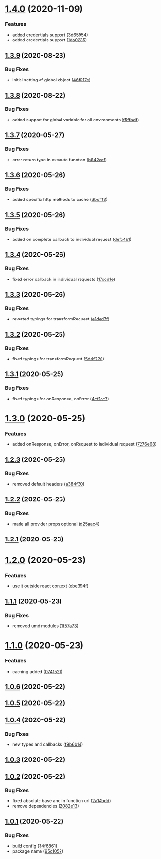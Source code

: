 # [1.4.0](https://github.com/harryy2510/rehttp/compare/v1.3.9...v1.4.0) (2020-11-09)


### Features

* added credentials support ([3d65954](https://github.com/harryy2510/rehttp/commit/3d65954189b082b6205e8dac0883452ffaebf4ac))
* added credentials support ([1da0235](https://github.com/harryy2510/rehttp/commit/1da023512af22256ca8a6255f375df610fda275f))

## [1.3.9](https://github.com/harryy2510/rehttp/compare/v1.3.8...v1.3.9) (2020-08-23)


### Bug Fixes

* initial setting of global object ([46f917e](https://github.com/harryy2510/rehttp/commit/46f917e4d0be9edb3fa2647a4bcdda142dea88ef))

## [1.3.8](https://github.com/harryy2510/rehttp/compare/v1.3.7...v1.3.8) (2020-08-22)


### Bug Fixes

* added support for global variable for all environments ([f5ffbdf](https://github.com/harryy2510/rehttp/commit/f5ffbdf2b6f62243c727fb7fc2dab46d63099597))

## [1.3.7](https://github.com/harryy2510/rehttp/compare/v1.3.6...v1.3.7) (2020-05-27)


### Bug Fixes

* error return type in execute function ([b842ccf](https://github.com/harryy2510/rehttp/commit/b842ccf840aabb7e7af2301e417e01e3076efd3f))

## [1.3.6](https://github.com/harryy2510/rehttp/compare/v1.3.5...v1.3.6) (2020-05-26)


### Bug Fixes

* added specific http methods to cache ([dbcfff3](https://github.com/harryy2510/rehttp/commit/dbcfff3779f5f1098e4dce839eecce295315ee51))

## [1.3.5](https://github.com/harryy2510/rehttp/compare/v1.3.4...v1.3.5) (2020-05-26)


### Bug Fixes

* added on complete callback to individual request ([defc4b1](https://github.com/harryy2510/rehttp/commit/defc4b15b90b7c7fb52a21aed2bc5ca97f2e34d5))

## [1.3.4](https://github.com/harryy2510/rehttp/compare/v1.3.3...v1.3.4) (2020-05-26)


### Bug Fixes

* fixed error callback in individual requests ([17ccd1e](https://github.com/harryy2510/rehttp/commit/17ccd1e3c32cb7d4a86c26b0cb9db62c8ed0b6ad))

## [1.3.3](https://github.com/harryy2510/rehttp/compare/v1.3.2...v1.3.3) (2020-05-26)


### Bug Fixes

* reverted typings for transformRequest ([e1ded7f](https://github.com/harryy2510/rehttp/commit/e1ded7f36a86593f51d7fef78c1bf9e61792b973))

## [1.3.2](https://github.com/harryy2510/rehttp/compare/v1.3.1...v1.3.2) (2020-05-25)


### Bug Fixes

* fixed typings for transformRequest ([5d4f220](https://github.com/harryy2510/rehttp/commit/5d4f2205387788db6ac3d78d16cac9d5f14be4cd))

## [1.3.1](https://github.com/harryy2510/rehttp/compare/v1.3.0...v1.3.1) (2020-05-25)


### Bug Fixes

* fixed typings for onResponse, onError ([4cf1cc7](https://github.com/harryy2510/rehttp/commit/4cf1cc70062514da192a49da7cac3cfe974c4977))

# [1.3.0](https://github.com/harryy2510/rehttp/compare/v1.2.3...v1.3.0) (2020-05-25)


### Features

* added onResponse, onError, onRequest to individual request ([7276e68](https://github.com/harryy2510/rehttp/commit/7276e6870bb16fd8403265725c6522d881cd8ed3))

## [1.2.3](https://github.com/harryy2510/rehttp/compare/v1.2.2...v1.2.3) (2020-05-25)


### Bug Fixes

* removed default headers ([a384f30](https://github.com/harryy2510/rehttp/commit/a384f30359f772a51e13543ea45c808bd2d89866))

## [1.2.2](https://github.com/harryy2510/rehttp/compare/v1.2.1...v1.2.2) (2020-05-25)


### Bug Fixes

* made all provider props optional ([d25aac4](https://github.com/harryy2510/rehttp/commit/d25aac41e069ee3c55df99a263239ce174631c33))

## [1.2.1](https://github.com/harryy2510/rehttp/compare/v1.2.0...v1.2.1) (2020-05-23)

# [1.2.0](https://github.com/harryy2510/rehttp/compare/v1.1.1...v1.2.0) (2020-05-23)


### Features

* use it outside react context ([ebe394f](https://github.com/harryy2510/rehttp/commit/ebe394ffecbe38a2ffccff717729c81e8c3372e9))

## [1.1.1](https://github.com/harryy2510/rehttp/compare/v1.1.0...v1.1.1) (2020-05-23)


### Bug Fixes

* removed umd modules ([1f57a73](https://github.com/harryy2510/rehttp/commit/1f57a735e75b4af3a2618ab082a1718e3968a44f))

# [1.1.0](https://github.com/harryy2510/rehttp/compare/v1.0.6...v1.1.0) (2020-05-23)


### Features

* caching added ([0741521](https://github.com/harryy2510/rehttp/commit/07415210fcf1a7bac2e13ff9522bee064c63c6fa))

## [1.0.6](https://github.com/harryy2510/rehttp/compare/v1.0.5...v1.0.6) (2020-05-22)



## [1.0.5](https://github.com/harryy2510/rehttp/compare/v1.0.5...v1.0.6) (2020-05-22)



## [1.0.4](https://github.com/harryy2510/rehttp/compare/v1.0.5...v1.0.6) (2020-05-22)


### Bug Fixes

* new types and callbacks ([f9b6b14](https://github.com/harryy2510/rehttp/commit/f9b6b14b6f69d461a1f2c2436cda720cd3f6281d))



## [1.0.3](https://github.com/harryy2510/rehttp/compare/v1.0.5...v1.0.6) (2020-05-22)



## [1.0.2](https://github.com/harryy2510/rehttp/compare/v1.0.5...v1.0.6) (2020-05-22)


### Bug Fixes

* fixed absolute base and in function url ([2a14bdd](https://github.com/harryy2510/rehttp/commit/2a14bddbf38c9a735e9ce91700f528017f5b17db))
* remove dependencies ([2082e13](https://github.com/harryy2510/rehttp/commit/2082e136402cbc143cb7562c70b94f9ce6cc5832))



## [1.0.1](https://github.com/harryy2510/rehttp/compare/v1.0.5...v1.0.6) (2020-05-22)


### Bug Fixes

* build config ([34f6861](https://github.com/harryy2510/rehttp/commit/34f6861807a7132fcbf047f70f428a93e3d1655e))
* package name ([95c1052](https://github.com/harryy2510/rehttp/commit/95c10524515282b7a87c5a19a73c1375cd80d4d2))

